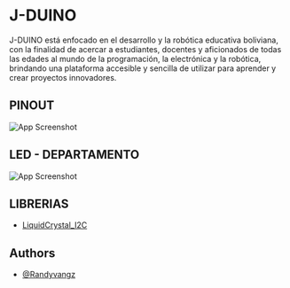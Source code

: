 
# J-DUINO

J-DUINO está enfocado en el desarrollo y la robótica educativa boliviana, con la finalidad de acercar a estudiantes, docentes y aficionados de todas las edades al mundo de la programación, la electrónica y la robótica, brindando una plataforma accesible y sencilla de utilizar para aprender y crear proyectos innovadores.

## PINOUT

![App Screenshot](https://res.cloudinary.com/sjknjfbjfbudnfnf/image/upload/v1682655852/J-DUINO/cwifulki3aitf0rbozmx.png)


## LED - DEPARTAMENTO
![App Screenshot](https://res.cloudinary.com/sjknjfbjfbudnfnf/image/upload/v1682655851/J-DUINO/n5j86zdmyzkk29ewxq6n.png)
## LIBRERIAS

- [LiquidCrystal_I2C](https://drive.google.com/file/d/107kQu9ztJIhmQtwnVz5wNbch_vRfvjgj/view?usp=sharing)


## Authors

- [@Randyvangz](https://github.com/Randyvangz)

